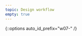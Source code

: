 ```yaml
---
topic: Design workflow
empty: true
---
```


{::options auto_id_prefix="w07-" /}
<!-- {: .aside-wrapper}
<span class="highlighter">
[W07 Slides](files/w07.min.pdf){:target="_blank"} (PDF, 701 KB)
</span>

### Agenda

### Activities

### Homework -->
